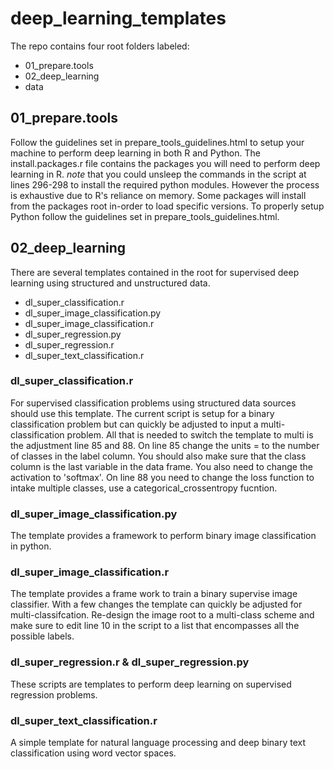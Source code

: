 # deep_learning_templates

The repo contains four root folders labeled:

- 01_prepare.tools
- 02_deep_learning
- data

## 01_prepare.tools

Follow the guidelines set in prepare_tools_guidelines.html to setup your machine to perform deep learning in both R and Python. 
The install.packages.r file contains the packages you will need to perform deep learning in R. 
_note_ that you could unsleep the commands in the script at lines 296-298 to install the required python modules. 
However the process is exhaustive due to R's reliance on memory. 
Some packages will install from the packages root in-order to load specific versions. 
To properly setup Python follow the guidelines set in prepare_tools_guidelines.html. 

## 02_deep_learning

There are several templates contained in the root for supervised deep learning using structured and unstructured data.

- dl_super_classification.r
- dl_super_image_classification.py
- dl_super_image_classification.r
- dl_super_regression.py
- dl_super_regression.r
- dl_super_text_classification.r

### dl_super_classification.r

For supervised classification problems using structured data sources should use this template.
The current script is setup for a binary classification problem but can quickly be adjusted to input a multi-classification problem. 
All that is needed to switch the template to multi is the adjustment line 85 and 88. 
On line 85 change the units = to the number of classes in the label column.
You should also make sure that the class column is the last variable in the data frame. 
You also need to change the activation to 'softmax'.
On line 88 you need to change the loss function to intake multiple classes, use a categorical_crossentropy fucntion. 

### dl_super_image_classification.py

The template provides a framework to perform binary image classification in python. 

### dl_super_image_classification.r

The template provides a frame work to train a binary supervise image classifier. 
With a few changes the template can quickly be adjusted for multi-classifcation. 
Re-design the image root to a multi-class scheme and make sure to edit line 10 in the script to a list that encompasses all the possible labels. 

### dl_super_regression.r & dl_super_regression.py

These scripts are templates to perform deep learning on supervised regression problems. 

### dl_super_text_classification.r

A simple template for natural language processing and deep binary text classification using word vector spaces. 
